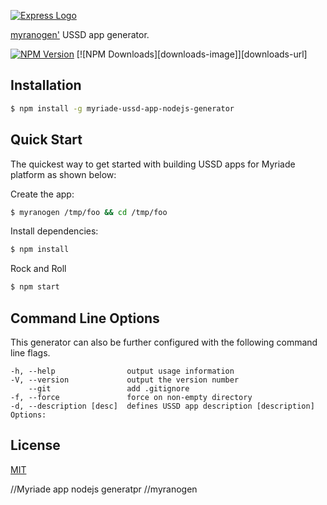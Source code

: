 [![Express Logo](http://telestax.wpengine.netdna-cdn.com/wp-content/uploads/2014/03/USSD-Gateway-logo.png)](http://www.orange.ci/)

[myranogen'](https://www.npmjs.com/package/myriade-ussd-app-nodejs-generator) USSD app generator.

[![NPM Version][npm-image]][npm-url]
[![NPM Downloads][downloads-image]][downloads-url]

## Installation

```sh
$ npm install -g myriade-ussd-app-nodejs-generator
```

## Quick Start

The quickest way to get started with building USSD apps for Myriade platform as shown below:

Create the app:

```bash
$ myranogen /tmp/foo && cd /tmp/foo
```

Install dependencies:

```bash
$ npm install
```

Rock and Roll

```bash
$ npm start
```

## Command Line Options

This generator can also be further configured with the following command line flags.

    -h, --help                output usage information
    -V, --version             output the version number
        --git                 add .gitignore
    -f, --force               force on non-empty directory
    -d, --description [desc]  defines USSD app description [description]
    Options:

## License

[MIT](LICENSE)

[npm-image]: http://telestax.wpengine.netdna-cdn.com/wp-content/uploads/2014/03/USSD-Gateway-logo.png
[npm-url]: https://www.npmjs.com/package/myriade-ussd-app-nodejs-generator


//Myriade app nodejs generatpr
//myranogen